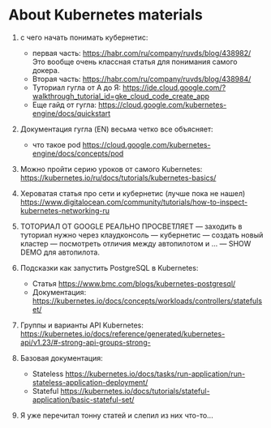 # About Kubernetes materials

1. с чего начать понимать кубернетис:
    - первая часть: https://habr.com/ru/company/ruvds/blog/438982/
      Это вообще очень классная статья для понимания самого докера.
    - Вторая часть: https://habr.com/ru/company/ruvds/blog/438984/
    - Туториал гугла от А до
      Я: https://ide.cloud.google.com/?walkthrough_tutorial_id=gke_cloud_code_create_app
    - Еще гайд от гугла: https://cloud.google.com/kubernetes-engine/docs/quickstart
2. Документация гугла (EN) весьма четко все объясняет:
    - что такое pod https://cloud.google.com/kubernetes-engine/docs/concepts/pod

3. Можно пройти серию уроков от самого
   Kubernetes: https://kubernetes.io/ru/docs/tutorials/kubernetes-basics/
4. Хероватая статья про сети и кубернетис (лучше пока не
   нашел) https://www.digitalocean.com/community/tutorials/how-to-inspect-kubernetes-networking-ru
5. ТОТОРИАЛ ОТ GOOGLE РЕАЛЬНО ПРОСВЕТЛЯЕТ — заходить в туториал нужно через клаудконсоль —
   кубернетис — создать новый кластер — посмотреть отличия между автопилотом и ... — SHOW DEMO для
   автопилота.
6. Подсказки как запустить PostgreSQL в Kubernetes:
    - Статья https://www.bmc.com/blogs/kubernetes-postgresql/
    - Документация: https://kubernetes.io/docs/concepts/workloads/controllers/statefulset/
7. Группы и варианты API
   Kubernetes: https://kubernetes.io/docs/reference/generated/kubernetes-api/v1.23/#-strong-api-groups-strong-
8. Базовая документация:
    - Stateless https://kubernetes.io/docs/tasks/run-application/run-stateless-application-deployment/
    - Stateful https://kubernetes.io/docs/tutorials/stateful-application/basic-stateful-set/
9. Я уже перечитал тонну статей и слепил из них что-то...